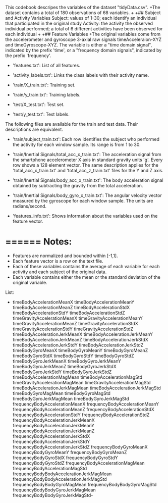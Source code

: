 This codebook descripes the variables of the dataset "tidyData.csv".
+The dataset contains a total of 180 observations of 68 variables.
+
+## Subject and Activity Variables
  Subject: values of 1-30; each identify an individual that participated in the original study 
  Activity: the activity the observed individual performed; a total of 6 different activities have been observed for each individual
+
+## Feature Variables
+The original variables come from the accelerometer and gyroscope 3-axial raw signals timeAcceleraion-XYZ and timeGyroscope-XYZ. The variable is either a "time domain signal", indicated by the prefix 'time', or a "frequency domain signals", indicated by the prefix 'frequency'.



- 'features.txt': List of all features.

- 'activity_labels.txt': Links the class labels with their activity name.

- 'train/X_train.txt': Training set.

- 'train/y_train.txt': Training labels.

- 'test/X_test.txt': Test set.

- 'test/y_test.txt': Test labels.

The following files are available for the train and test data. Their descriptions are equivalent. 

- 'train/subject_train.txt': Each row identifies the subject who performed the activity for each window sample. Its range is from 1 to 30. 

- 'train/Inertial Signals/total_acc_x_train.txt': The acceleration signal from the smartphone accelerometer X axis in standard gravity units 'g'. Every row shows a 128 element vector. The same description applies for the 'total_acc_x_train.txt' and 'total_acc_z_train.txt' files for the Y and Z axis. 

- 'train/Inertial Signals/body_acc_x_train.txt': The body acceleration signal obtained by subtracting the gravity from the total acceleration. 

- 'train/Inertial Signals/body_gyro_x_train.txt': The angular velocity vector measured by the gyroscope for each window sample. The units are radians/second. 
- 'features_info.txt': Shows information about the variables used on the feature vector.

======
Notes: 
======
- Features are normalized and bounded within [-1,1].
- Each feature vector is a row on the text file.
- Each of these variables contains the average of each variable for each activity and each subject of the original data.
- Each variable contains either the mean or the standard deviation of the original variable.
 
List:
<ul>
<li>
   timeBodyAccelerationMeanX
   timeBodyAccelerationMeanY
   timeBodyAccelerationMeanZ
   timeBodyAccelerationStdX
   timeBodyAccelerationStdY
   timeBodyAccelerationStdZ
   timeGravityAccelerationMeanX
   timeGravityAccelerationMeanY
   timeGravityAccelerationMeanZ
   timeGravityAccelerationStdX
   timeGravityAccelerationStdY
   timeGravityAccelerationStdZ
   timeBodyAccelerationJerkMeanX
   timeBodyAccelerationJerkMeanY
   timeBodyAccelerationJerkMeanZ
   timeBodyAccelerationJerkStdX
   timeBodyAccelerationJerkStdY
   timeBodyAccelerationJerkStdZ
   timeBodyGyroMeanX
   timeBodyGyroMeanY
   timeBodyGyroMeanZ
   timeBodyGyroStdX
   timeBodyGyroStdY
   timeBodyGyroStdZ
   timeBodyGyroJerkMeanX
   timeBodyGyroJerkMeanY
   timeBodyGyroJerkMeanZ
   timeBodyGyroJerkStdX
   timeBodyGyroJerkStdY
   timeBodyGyroJerkStdZ
   timeBodyAccelerationMagMean
   timeBodyAccelerationMagStd
   timeGravityAccelerationMagMean
   timeGravityAccelerationMagStd
   timeBodyAccelerationJerkMagMean
   timeBodyAccelerationJerkMagStd
   timeBodyGyroMagMean
   timeBodyGyroMagStd
   timeBodyGyroJerkMagMean
   timeBodyGyroJerkMagStd
   frequencyBodyAccelerationMeanX
   frequencyBodyAccelerationMeanY
   frequencyBodyAccelerationMeanZ
   frequencyBodyAccelerationStdX
   frequencyBodyAccelerationStdY
   frequencyBodyAccelerationStdZ
   frequencyBodyAccelerationJerkMeanX
   frequencyBodyAccelerationJerkMeanY
   frequencyBodyAccelerationJerkMeanZ
   frequencyBodyAccelerationJerkStdX
   frequencyBodyAccelerationJerkStdY
   frequencyBodyAccelerationJerkStdZ
   frequencyBodyGyroMeanX
   frequencyBodyGyroMeanY
   frequencyBodyGyroMeanZ
   frequencyBodyGyroStdX
   frequencyBodyGyroStdY
   frequencyBodyGyroStdZ
   frequencyBodyAccelerationMagMean
   frequencyBodyAccelerationMagStd
   frequencyBodyBodyAccelerationJerkMagMean
   frequencyBodyBodyAccelerationJerkMagStd
   frequencyBodyBodyGyroMagMean
   frequencyBodyBodyGyroMagStd
   frequencyBodyBodyGyroJerkMagMean
   frequencyBodyBodyGyroJerkMagStd- 
</li>
  </ul>
 


